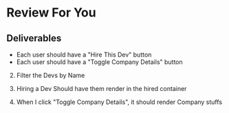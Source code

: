 # Review For You

## Deliverables
<!-- 1. Render all Devs in the DevsContainer
- Fetch from https://jsonplaceholder.typicode.com/users and render each as cards
- Each user should have their name, username, email, and *city* -->
- Each user should have a "Hire This Dev" button
- Each user should have a "Toggle Company Details" button

2. Filter the Devs by Name

3. Hiring a Dev Should have them render in the hired container

3. When I click "Toggle Company Details", it should render Company stuffs
